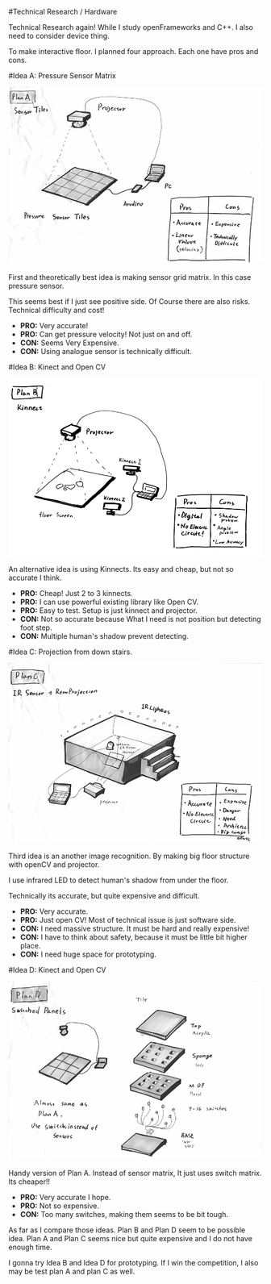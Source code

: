 #Technical Research / Hardware

Technical Research again! While I study openFrameworks and C++. I also need to consider device thing.

To make interactive floor. I planned four approach. Each one have pros and cons.

#Idea A: Pressure Sensor Matrix

![Floor Sketch](../project_images/sketches/sketch_017_plan_a.png?raw=true "Example Image")

First and theoretically best idea is making sensor grid matrix. In this case pressure sensor.

This seems best if I just see positive side. Of Course there are also risks. Technical difficulty and cost!

- **PRO:** Very accurate!
- **PRO:** Can get pressure velocity! Not just on and off.
- **CON:** Seems Very Expensive.
- **CON:** Using analogue sensor is technically difficult.
	
	
	
#Idea B: Kinect and Open CV

![Floor Sketch](../project_images/sketches/sketch_018_plan_b.png?raw=true "Example Image")

An alternative idea is using Kinnects. Its easy and cheap, but not so accurate I think.

- **PRO:** Cheap! Just 2 to 3 kinnects.
- **PRO:** I can use powerful existing library like Open CV.
- **PRO:** Easy to test. Setup is just kinnect and projector.
- **CON:** Not so accurate because What I need is not position but detecting foot step.
- **CON:** Multiple human's shadow prevent detecting.
	
	
#Idea C: Projection from down stairs.

![Floor Sketch](../project_images/sketches/sketch_019_plan_c.png?raw=true "Example Image")

Third idea is an another image recognition. By making big floor structure with openCV and projector.

I use infrared LED to detect human's shadow from under the floor.

Technically its accurate, but quite expensive and difficult.

- **PRO:** Very accurate.
- **PRO:** Just open CV! Most of technical issue is just software side.
- **CON:** I need massive structure. It must be hard and really expensive!
- **CON:** I have to think about safety, because it must be little bit higher place.
- **CON:** I need huge space for prototyping.
	

#Idea D: Kinect and Open CV

![Floor Sketch](../project_images/sketches/sketch_020_plan_d.png?raw=true "Example Image")

Handy version of Plan A. Instead of sensor matrix, It just uses switch matrix. Its cheaper!!

- **PRO:** Very accurate I hope.
- **PRO:** Not so expensive.
- **CON:** Too many switches, making them seems to be bit tough.



As far as I compare those ideas. Plan B and Plan D seem to be possible idea. Plan A and Plan C seems nice but quite expensive and I do not have enough time.

I gonna try Idea B and Idea D for prototyping. If I win the competition, I also may be test plan A and plan C as well.
